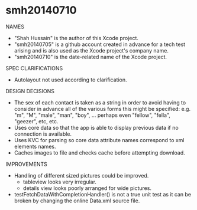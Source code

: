 smh20140710
===========

NAMES
* "Shah Hussain" is the author of this Xcode project.
* "smh20140705" is a github account created in advance for a tech test arising and is also used as the Xcode project's company name.
* "smh20140710" is the date-related name of the Xcode project.

SPEC CLARIFICATIONS
* Autolayout not used according to clarification.

DESIGN DECISIONS
* The sex of each contact is taken as a string in order to avoid having to consider in advance all of the various forms this might be specified: e.g. "m", "M", "male", "man", "boy", ... perhaps even "fellow", "fella", "geezer", etc, etc.
* Uses core data so that the app is able to display previous data if no connection is available.
* Uses KVC for parsing so core data attribute names correspond to xml elements names.
* Caches images to file and checks cache before attempting download.

IMPROVEMENTS
* Handling of different sized pictures could be improved.
  - tableview looks very irregular.
  - details view looks poorly arranged for wide pictures.
* testFetchDataWithCompletionHandler() is not a true unit test as it can be broken by changing the online Data.xml source file.